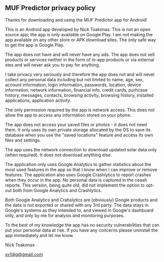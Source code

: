 ## MUF Predictor privacy policy

Thanks for downloading and using the MUF Predictor app for Android!

This is an Android app developed by Nick Tsakonas. This is not an open source app; the app is only available on Google Play. 
I am not making the app available on any other store or APK download sites. The only safe way to get the app is Google Play.

The app does not have and will never have any ads.
The app does not sell products or services neither in the form of in-app products or via external stes and will never ask you to pay for anything.

I take privacy very seriously and therefore the app does not and will never collect any personal data including but not limited to name, age, sex, account information, login information, passwords, location, device information, network information, financial info, credit cards, purhcase history, messages, contacts, browsing activity, browsing history, installed applications, application activity.

The only permission required by the app is network access. This does not allow the app to access any information stored on your phone.

The app does not access your saved files or photos - it does not need them. It only uses its own private storage allocated by the OS to save 
its database when you use the "saved locations" feature and access its own files and settings. 

The app uses the network connection to download updated solar data only (when required). It does not download anything else. 

The application only uses Google Analytics to gather statistics about the most used features in the app so that I know when I can improve or remove features.
The application also uses Google Crashlytics to report crashes when they occur in the app. No personal data is captured in the ceash reports. 
This version, being quite old, did not implement the option to opt-out both from Google Analytics and Crashlytics. 

Both Google Analytics and Crahslytics are (obviously) Google products and the data is not exported or shared with any 3rd party. 
The data stays in Google's systems as they intended to, and viewed in Google's dashboard only, and only by me for analysis and monitoring purposes.

To the best of my knowledge the app has no security vulnerabilities that can put your personal data at risk. 
If you have any concerns please uninstall the app immediately and let me know.

Nick Tsakonas

sv1djg@gmail.com
